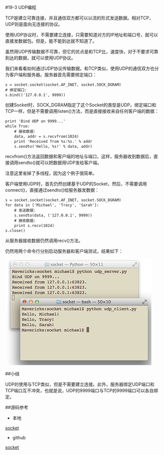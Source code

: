#19-3 UDP编程


TCP是建立可靠连接，并且通信双方都可以以流的形式发送数据。相对TCP，UDP则是面向无连接的协议。

使用UDP协议时，不需要建立连接，只需要知道对方的IP地址和端口号，就可以直接发数据包。但是，能不能到达就不知道了。

虽然用UDP传输数据不可靠，但它的优点是和TCP比，速度快，对于不要求可靠到达的数据，就可以使用UDP协议。

我们来看看如何通过UDP协议传输数据。和TCP类似，使用UDP的通信双方也分为客户端和服务器。服务器首先需要绑定端口：

	s = socket.socket(socket.AF_INET, socket.SOCK_DGRAM)
	# 绑定端口:
	s.bind(('127.0.0.1', 9999))
创建Socket时，SOCK_DGRAM指定了这个Socket的类型是UDP。绑定端口和TCP一样，但是不需要调用listen()方法，而是直接接收来自任何客户端的数据：

	print 'Bind UDP on 9999...'
	while True:
	    # 接收数据:
	    data, addr = s.recvfrom(1024)
	    print 'Received from %s:%s.' % addr
	    s.sendto('Hello, %s!' % data, addr)
recvfrom()方法返回数据和客户端的地址与端口，这样，服务器收到数据后，直接调用sendto()就可以把数据用UDP发给客户端。

注意这里省掉了多线程，因为这个例子很简单。

客户端使用UDP时，首先仍然创建基于UDP的Socket，然后，不需要调用connect()，直接通过sendto()给服务器发数据：

	s = socket.socket(socket.AF_INET, socket.SOCK_DGRAM)
	for data in ['Michael', 'Tracy', 'Sarah']:
	    # 发送数据:
	    s.sendto(data, ('127.0.0.1', 9999))
	    # 接收数据:
	    print s.recv(1024)
	s.close()
从服务器接收数据仍然调用recv()方法。

仍然用两个命令行分别启动服务器和客户端测试，结果如下：

![client-server](../image/chapter19/19-3-1.jpg)

##小结

UDP的使用与TCP类似，但是不需要建立连接。此外，服务器绑定UDP端口和TCP端口互不冲突，也就是说，UDP的9999端口与TCP的9999端口可以各自绑定。

##源码参考

- 本地

[socket](../code/chapter19/19-1-2-socket.7z)

- github

[socket](https://github.com/michaelliao/learn-python/tree/master/socket)